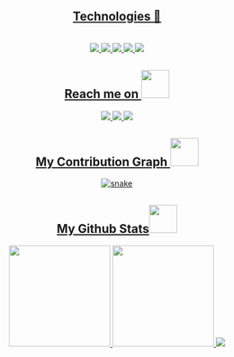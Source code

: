 
<div align="center">
  <a href="https://github.com/Leozinbrb">
</div>
  <h2 align='center'>Technologies &#x1F47E </h2>
  
<div  align='center' style="display: inline_block"><br>
<img src="https://img.shields.io/badge/HTML5-E34F26?style=for-the-badge&logo=html5&logoColor=white"/>
<img src="https://img.shields.io/badge/CSS3-1572B6?style=for-the-badge&logo=css3&logoColor=white"/>
<img src="https://img.shields.io/badge/JavaScript-323330?style=for-the-badge&logo=javascript&logoColor=F7DF1E"/>
<img src="https://img.shields.io/badge/Node.js-43853D?style=for-the-badge&logo=node.js&logoColor=white"/>
<img src="https://img.shields.io/badge/Python-14354C?style=for-the-badge&logo=python&logoColor=white"/>

</div>
  
<h2 align="center">Reach me on <img src="https://media0.giphy.com/media/jqNPzdTTxQfOgOqpO4/source.gif" width="50"></h2>
  
<p align="center">
<a href="mailto: brasileonardo2005@gmail.com" target="_blank">
 <img src="https://img.shields.io/badge/Gmail-D14836?style=for-the-badge&logo=gmail&logoColor=white">
</a>
<a href="https://www.linkedin.com" target="_blank">
   <img src="https://img.shields.io/badge/LinkedIn-0077B5?style=for-the-badge&logo=linkedin&logoColor=white">
</a>
<a href="https://www.github.com/Leozinbrb" target="_blank">
  <img src="https://img.shields.io/badge/GitHub-100000?style=for-the-badge&logo=github&logoColor=white"
</a>
</p>
  
<h2 align="center">
  My Contribution Graph <img src="https://media.giphy.com/media/xUA7aZeLE2e0P7Znz2/giphy.gif" width="50">
</h2>
  
<p align="center">
  <img src="https://github.com/Leozinbrb/Leozinbrb/raw/output/github-contribution-grid-snake.svg" alt="snake"></center>
</p>


<h2 align="center">
  My Github Stats<img src="https://media.giphy.com/media/VgCDAzcKvsR6OM0uWg/giphy.gif" width="50">
</h2> 
  <a href="https://github.com/Leozinbrb">
  <p align='center'>
  <img height="180em" src="https://github-readme-stats.vercel.app/api?username=Leozinbrb&show_icons=true&theme=gotham&include_all_commits=true&count_private=true"/>
  <img height="180em" src="https://github-readme-stats.vercel.app/api/top-langs/?username=Leozinbrb&layout=compact&langs_count=7&theme=gotham"/>
  <img  src="https://github-readme-streak-stats.herokuapp.com/?user=Leozinbrb&show_icons=true&locale=en&layout=compact&theme=gotham&line_height=0" />
  </p>
  
  
  <h3></h3>



